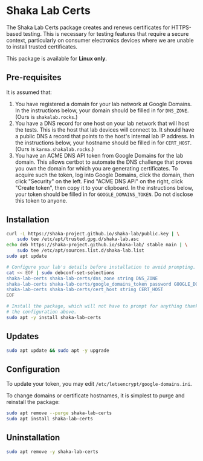 # Shaka Lab Certs

The Shaka Lab Certs package creates and renews certificates for HTTPS-based
testing.  This is necessary for testing features that require a secure context,
particularly on consumer electronics devices where we are unable to install
trusted certificates.

This package is available for **Linux only**.

## Pre-requisites

It is assumed that:

1. You have registered a domain for your lab network at Google Domains.  In the
   instructions below, your domain should be filled in for `DNS_ZONE`.  (Ours
   is `shakalab.rocks`.)
2. You have a DNS record for one host on your lab network that will host the
   tests.  This is the host that lab devices will connect to.  It should have a
   public DNS `A` record that points to the host's internal lab IP address.  In
   the instructions below, your hostname should be filled in for `CERT_HOST`.
   (Ours is `karma.shakalab.rocks`.)
3. You have an ACME DNS API token from Google Domains for the lab domain.  This
   allows certbot to automate the DNS challenge that proves you own the domain
   for which you are generating certificates.  To acquire such the token, log
   into Google Domains, click the domain, then click "Security" on the left.
   Find "ACME DNS API" on the right, click "Create token", then copy it to your
   clipboard.  In the instructions below, your token should be filled in for
   `GOOGLE_DOMAINS_TOKEN`.  Do not disclose this token to anyone.

## Installation

```sh
curl -L https://shaka-project.github.io/shaka-lab/public.key | \
    sudo tee /etc/apt/trusted.gpg.d/shaka-lab.asc
echo deb https://shaka-project.github.io/shaka-lab/ stable main | \
    sudo tee /etc/apt/sources.list.d/shaka-lab.list
sudo apt update

# Configure your lab's details before installation to avoid prompting.
cat << EOF | sudo debconf-set-selections
shaka-lab-certs shaka-lab-certs/dns_zone string DNS_ZONE
shaka-lab-certs shaka-lab-certs/google_domains_token password GOOGLE_DOMAINS_TOKEN
shaka-lab-certs shaka-lab-certs/cert_host string CERT_HOST
EOF

# Install the package, which will not have to prompt for anything thanks to
# the configuration above.
sudo apt -y install shaka-lab-certs
```

## Updates

```sh
sudo apt update && sudo apt -y upgrade
```

## Configuration

To update your token, you may edit `/etc/letsencrypt/google-domains.ini`.

To change domains or certificate hostnames, it is simplest to purge and
reinstall the package:

```sh
sudo apt remove --purge shaka-lab-certs
sudo apt install shaka-lab-certs
```

## Uninstallation

```sh
sudo apt remove -y shaka-lab-certs
```
